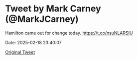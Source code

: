 # Tweet by Mark Carney (@MarkJCarney)

Hamilton came out for change today. https://t.co/nsuNLARSIU

Date: 2025-02-18 23:40:07

[Original Tweet](https://x.com/MarkJCarney/status/1891996145280278665)
